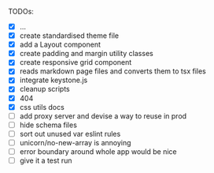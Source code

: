 TODOs:

- [x] ...
- [x] create standardised theme file
- [x] add a Layout component
- [x] create padding and margin utility classes
- [x] create responsive grid component
- [x] reads markdown page files and converts them to tsx files
- [x] integrate keystone.js
- [x] cleanup scripts
- [x] 404
- [x] css utils docs
- [ ] add proxy server and devise a way to reuse in prod
- [ ] hide schema files
- [ ] sort out unused var eslint rules
- [ ] unicorn/no-new-array is annoying
- [ ] error boundary around whole app would be nice
- [ ] give it a test run
